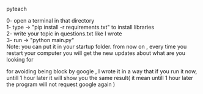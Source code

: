 pyteach

0- open a terminal in that directory<br>
1- type -> "pip install -r requirements.txt" to install libraries<br>
2- write your topic in questions.txt like I wrote<br>
3- run -> "python main.py"<br>
Note: you can put it in your startup folder. from now on , every time you restart your computer you will get the new updates about what are you looking for<br>

for avoiding being block by google , I wrote it in a way that if you run it now, untill 1 hour later it will show you the same result( it mean untill 1 hour later the program will not request google again )
